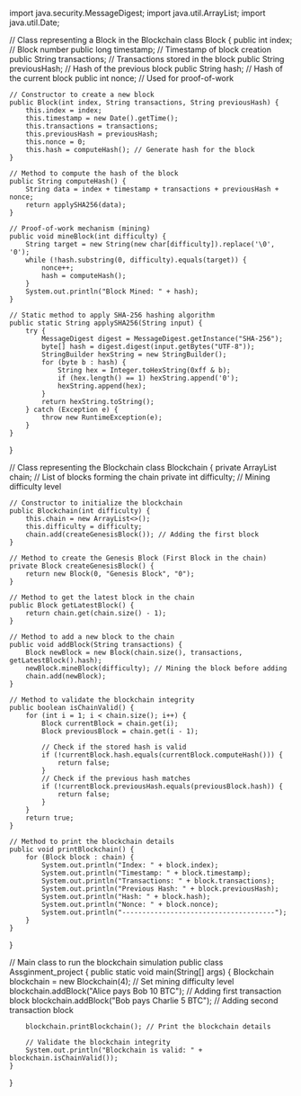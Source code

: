 import java.security.MessageDigest;
import java.util.ArrayList;
import java.util.Date;

// Class representing a Block in the Blockchain
class Block {
    public int index; // Block number
    public long timestamp; // Timestamp of block creation
    public String transactions; // Transactions stored in the block
    public String previousHash; // Hash of the previous block
    public String hash; // Hash of the current block
    public int nonce; // Used for proof-of-work

    // Constructor to create a new block
    public Block(int index, String transactions, String previousHash) {
        this.index = index;
        this.timestamp = new Date().getTime();
        this.transactions = transactions;
        this.previousHash = previousHash;
        this.nonce = 0;
        this.hash = computeHash(); // Generate hash for the block
    }

    // Method to compute the hash of the block
    public String computeHash() {
        String data = index + timestamp + transactions + previousHash + nonce;
        return applySHA256(data);
    }

    // Proof-of-work mechanism (mining)
    public void mineBlock(int difficulty) {
        String target = new String(new char[difficulty]).replace('\0', '0');
        while (!hash.substring(0, difficulty).equals(target)) {
            nonce++;
            hash = computeHash();
        }
        System.out.println("Block Mined: " + hash);
    }

    // Static method to apply SHA-256 hashing algorithm
    public static String applySHA256(String input) {
        try {
            MessageDigest digest = MessageDigest.getInstance("SHA-256");
            byte[] hash = digest.digest(input.getBytes("UTF-8"));
            StringBuilder hexString = new StringBuilder();
            for (byte b : hash) {
                String hex = Integer.toHexString(0xff & b);
                if (hex.length() == 1) hexString.append('0');
                hexString.append(hex);
            }
            return hexString.toString();
        } catch (Exception e) {
            throw new RuntimeException(e);
        }
    }
}

// Class representing the Blockchain
class Blockchain {
    private ArrayList<Block> chain; // List of blocks forming the chain
    private int difficulty; // Mining difficulty level

    // Constructor to initialize the blockchain
    public Blockchain(int difficulty) {
        this.chain = new ArrayList<>();
        this.difficulty = difficulty;
        chain.add(createGenesisBlock()); // Adding the first block
    }

    // Method to create the Genesis Block (First Block in the chain)
    private Block createGenesisBlock() {
        return new Block(0, "Genesis Block", "0");
    }

    // Method to get the latest block in the chain
    public Block getLatestBlock() {
        return chain.get(chain.size() - 1);
    }

    // Method to add a new block to the chain
    public void addBlock(String transactions) {
        Block newBlock = new Block(chain.size(), transactions, getLatestBlock().hash);
        newBlock.mineBlock(difficulty); // Mining the block before adding
        chain.add(newBlock);
    }

    // Method to validate the blockchain integrity
    public boolean isChainValid() {
        for (int i = 1; i < chain.size(); i++) {
            Block currentBlock = chain.get(i);
            Block previousBlock = chain.get(i - 1);

            // Check if the stored hash is valid
            if (!currentBlock.hash.equals(currentBlock.computeHash())) {
                return false;
            }
            // Check if the previous hash matches
            if (!currentBlock.previousHash.equals(previousBlock.hash)) {
                return false;
            }
        }
        return true;
    }

    // Method to print the blockchain details
    public void printBlockchain() {
        for (Block block : chain) {
            System.out.println("Index: " + block.index);
            System.out.println("Timestamp: " + block.timestamp);
            System.out.println("Transactions: " + block.transactions);
            System.out.println("Previous Hash: " + block.previousHash);
            System.out.println("Hash: " + block.hash);
            System.out.println("Nonce: " + block.nonce);
            System.out.println("--------------------------------------");
        }
    }
}

// Main class to run the blockchain simulation
public class Assginment_project  {
    public static void main(String[] args) {
        Blockchain blockchain = new Blockchain(4); // Set mining difficulty level
        blockchain.addBlock("Alice pays Bob 10 BTC"); // Adding first transaction block
        blockchain.addBlock("Bob pays Charlie 5 BTC"); // Adding second transaction block

        blockchain.printBlockchain(); // Print the blockchain details

        // Validate the blockchain integrity
        System.out.println("Blockchain is valid: " + blockchain.isChainValid());
    }
}


